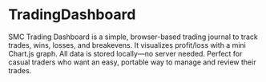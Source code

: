 # TradingDashboard
SMC Trading Dashboard is a simple, browser-based trading journal to track trades, wins, losses, and breakevens. It visualizes profit/loss with a mini Chart.js graph. All data is stored locally—no server needed. Perfect for casual traders who want an easy, portable way to manage and review their trades.
